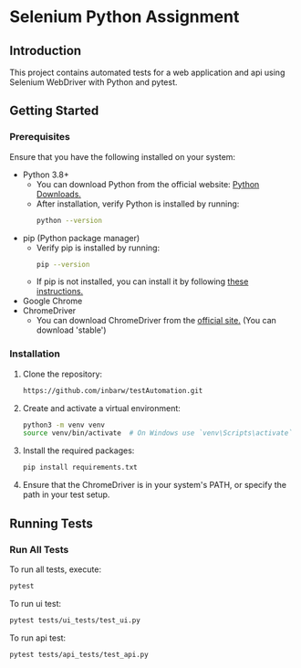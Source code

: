 # Selenium Python Assignment 

## Introduction
This project contains automated tests for a web application and api using Selenium WebDriver with Python and pytest.

## Getting Started

### Prerequisites
Ensure that you have the following installed on your system:
- Python 3.8+
  - You can download Python from the official website: [Python Downloads.](https://www.python.org/downloads/)
  - After installation, verify Python is installed by running:
    ```bash
    python --version
- pip (Python package manager)
  - Verify pip is installed by running:
    ```bash
    pip --version
  - If pip is not installed, you can install it by following [these instructions.](https://pip.pypa.io/en/stable/installation/)
- Google Chrome
- ChromeDriver
  - You can download ChromeDriver from the [official site.](https://googlechromelabs.github.io/chrome-for-testing/) (You can download 'stable')

### Installation
1. Clone the repository:
    ```bash
    https://github.com/inbarw/testAutomation.git
   ```
2. Create and activate a virtual environment:
    ```bash
    python3 -m venv venv
    source venv/bin/activate  # On Windows use `venv\Scripts\activate`
    ```
3. Install the required packages:
    ```bash
    pip install requirements.txt       
    ```
4. Ensure that the ChromeDriver is in your system's PATH, or specify the path in your test setup.

## Running Tests
### Run All Tests
To run all tests, execute:
```bash
pytest
```
To run ui test:
```bash
pytest tests/ui_tests/test_ui.py
```
To run api test:
```bash
pytest tests/api_tests/test_api.py
```